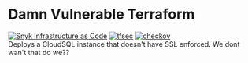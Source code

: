 # Damn Vulnerable Terraform
[![Snyk Infrastructure as Code](https://github.com/donsantos/dvtf/actions/workflows/snyk.yml/badge.svg)](https://github.com/donsantos/dvtf/actions/workflows/snyk.yml) [![tfsec](https://github.com/donsantos/dvtf/actions/workflows/tfsec.yml/badge.svg)](https://github.com/donsantos/dvtf/actions/workflows/tfsec.yml) [![checkov](https://github.com/donsantos/dvtf/actions/workflows/checkov.yml/badge.svg)](https://github.com/donsantos/dvtf/actions/workflows/checkov.yml)\
Deploys a CloudSQL instance that doesn't have SSL enforced.
We dont wan't that do we??
